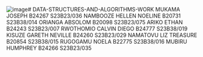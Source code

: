 ![image](https://github.com/hellen-noeline/DATA-STRUCTURES-AND-ALGORITHMS-WORK/assets/144892656/51dce912-167e-438e-86b3-44edb595d716)# DATA-STRUCTURES-AND-ALGORITHMS-WORK
MUKAMA JOSEPH B24267 S23B23/036 
NAMBOOZE HELLEN NOELINE B20731 S23B38/014
ORIANGA ABSOLOM B20098 S23B23/075
ARIKO ETHAN B24243 S23B23/007
RWOTHOMIO CALVIN DIEGO B24777  S23B38/019
KISUZE GARETH NEVILLE B24260 S23B23/029
NAMATOVU LIZ TREASURE B20854 S23B38/015
RUGOGAMU NOELA B22775 S23B38/016
MUBIRU HUMPHREY B24266 S23B23/035

